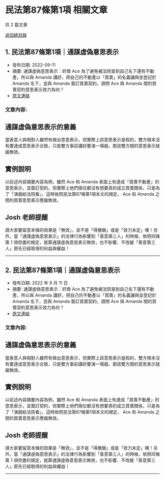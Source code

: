 # 民法第87條第1項 相關文章

共 2 篇文章

[返回總目錄](00_總目錄.md)

## 1. 民法第87條第1項｜通謀虛偽意思表示

- 發布日期: 2022-09-11
- 摘要: 通謀虛偽意思表示：奸商 Ace 為了避免被法院查到自己名下還有不動產，所以與 Amanda 講好，把自己的不動產以「買賣」的名義讓與並登記於 Amanda 名下，並與 Amanda 簽訂買賣契約，請問 Ace 與 Amanda 間的買賣契約意思表示效力為何？
- [原文連結](https://www.jasper-realestate.com/%e9%80%9a%e8%ac%80%e8%99%9b%e5%81%bd%e6%84%8f%e6%80%9d%e8%a1%a8%e7%a4%ba/)

### 文章內容:

## 通謀虛偽意思表示的意義

當表意人與相對人雖然有做出意思表示，但實際上該意思表示是假的，雙方根本沒有要達成意思表示合致，只是雙方事前講好要演一場戲，那該雙方間的意思表示就屬無效。

## 實例說明

以前述內容摘要內容為例，雖然 Ace 和 Amanda 表面上有達成「買賣不動產」的意思表示，並簽訂契約，但實際上他們兩位都沒有想要真的成立買賣關係，只是為了「演戲給法院看」，這時依照民法第87條第1項本文的規定， Ace 和 Amanda 之間的買賣意思表示應屬無效。

## Josh 老師提醒

請大家要留意本條的效果是「無效」，並不是「得撤銷」或是「效力未定」噢！另外，當「通謀虛偽意思表示」的法律行為影響到「善意第三人」的時候，依照同條第 1 項但書的規定，就算通謀虛偽意思表示無效，也不影響、不改變「善意第三人」原先已經取得的利益與權益！

---

## 2. 民法第87條第1項｜通謀虛偽意思表示

- 發布日期: 2022 年 9 月 11 日
- 摘要: 通謀虛偽意思表示：奸商 Ace 為了避免被法院查到自己名下還有不動產，所以與 Amanda 講好，把自己的不動產以「買賣」的名義讓與並登記於 Amanda 名下，並與 Amanda 簽訂買賣契約，請問 Ace 與 Amanda 間的買賣契約意思表示效力為何？
- [原文連結](https://www.jasper-realestate.com/%e9%80%9a%e8%ac%80%e8%99%9b%e5%81%bd%e6%84%8f%e6%80%9d%e8%a1%a8%e7%a4%ba/)

### 文章內容:

## 通謀虛偽意思表示的意義

當表意人與相對人雖然有做出意思表示，但實際上該意思表示是假的，雙方根本沒有要達成意思表示合致，只是雙方事前講好要演一場戲，那該雙方間的意思表示就屬無效。

## 實例說明

以前述內容摘要內容為例，雖然 Ace 和 Amanda 表面上有達成「買賣不動產」的意思表示，並簽訂契約，但實際上他們兩位都沒有想要真的成立買賣關係，只是為了「演戲給法院看」，這時依照民法第87條第1項本文的規定， Ace 和 Amanda 之間的買賣意思表示應屬無效。

## Josh 老師提醒

請大家要留意本條的效果是「無效」，並不是「得撤銷」或是「效力未定」噢！另外，當「通謀虛偽意思表示」的法律行為影響到「善意第三人」的時候，依照同條第 1 項但書的規定，就算通謀虛偽意思表示無效，也不影響、不改變「善意第三人」原先已經取得的利益與權益！

---

